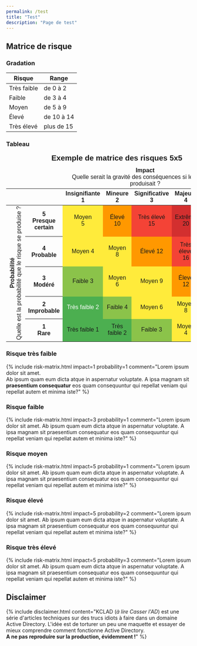 ```yaml
---
permalink: /test
title: "Test"
description: "Page de test"
---
```


## Matrice de risque

### Gradation

Risque | Range
------ | -----
Très faible | de 0 à 2
Faible | de 3 à 4
Moyen | de 5 à 9
Élevé | de 10 à 14
Très élevé | plus de 15

### Tableau

<table style="border-collapse: collapse; text-align: center; font-family: sans-serif;">
  <caption style="font-weight: bold; font-size: 1.3em; margin-bottom: 0.5em;">
    Exemple de matrice des risques 5x5
  </caption>
  <thead>
    <tr>
      <td colspan="2"></td>
      <td colspan="5">
        <div style="text-align: center;">
          <span style="font-weight: bold;">Impact</span><br>
          <small">Quelle serait la gravité des conséquences si le risque se produisait ?</small>
        </div>
      </td>
    </tr>
    <tr style="text-align: center;">
      <th colspan="2"></th>
      <th>Insignifiante<br>1</th>
      <th>Mineure<br>2</th>
      <th>Significative<br>3</th>
      <th>Majeure<br>4</th>
      <th>Sévère<br>5</th>
    </tr>
  </thead>
  <tbody>
    <tr>
      <td rowspan="5">
        <div style="writing-mode: vertical-rl; transform: rotate(180deg); text-align: center;">
          <span style="font-weight: bold;">Probabilité</span><br>
          <small">Quelle est la probabilité que le risque se produise ?</small>
        </div>
      </td>
      <th style="font-weight: bold;">5<br>Presque certain</th>
      <td style="background: #ffeb3b;">Moyen<br>5</td>
      <td style="background: #ff9800;">Élevé 10</td>
      <td style="background: #f44336;">Très élevé 15</td>
      <td style="background: #d32f2f;">Extrême 20</td>
      <td style="background: #d32f2f;">Extrême 25</td>
    </tr>
    <tr>
      <th style="font-weight: bold;">4<br>Probable</th>
      <td style="background: #ffeb3b;">Moyen 4</td>
      <td style="background: #ffeb3b;">Moyen 8</td>
      <td style="background: #ff9800;">Élevé 12</td>
      <td style="background: #f44336;">Très élevé 16</td>
      <td style="background: #d32f2f;">Extrême 20</td>
    </tr>
    <tr>
      <th style="font-weight: bold;">3<br>Modéré</th>
      <td style="background: #8bc34a;">Faible 3</td>
      <td style="background: #ffeb3b;">Moyen 6</td>
      <td style="background: #ffeb3b;">Moyen 9</td>
      <td style="background: #ff9800;">Élevé 12</td>
      <td style="background: #f44336;">Très élevé 15</td>
    </tr>
    <tr>
      <th style="font-weight: bold;">2<br>Improbable</th>
      <td style="background: #4caf50; color: #fff;">Très faible 2</td>
      <td style="background: #8bc34a;">Faible 4</td>
      <td style="background: #ffeb3b;">Moyen 6</td>
      <td style="background: #ffeb3b;">Moyen 8</td>
      <td style="background: #ff9800;">Élevé 10</td>
    </tr>
    <tr>
      <th style="font-weight: bold;">1<br>Rare</th>
      <td style="background: #4caf50;">Très faible 1</td>
      <td style="background: #4caf50;">Très faible 2</td>
      <td style="background: #8bc34a;">Faible 3</td>
      <td style="background: #ffeb3b;">Moyen 4</td>
      <td style="background: #ffeb3b;">Moyen 5</td>
    </tr>
  </tbody>
</table>

### Risque très faible

{% include risk-matrix.html
    impact=1
    probability=1
    comment="Lorem ipsum dolor sit amet.<br>Ab ipsum quam eum dicta atque in aspernatur voluptate. A ipsa magnam sit <b>praesentium consequatur</b> eos quam consequuntur qui repellat veniam qui repellat autem et minima iste?"
%}

### Risque faible

{% include risk-matrix.html
    impact=3
    probability=1
    comment="Lorem ipsum dolor sit amet. Ab ipsum quam eum dicta atque in aspernatur voluptate. A ipsa magnam sit praesentium consequatur eos quam consequuntur qui repellat veniam qui repellat autem et minima iste?"
%}

### Risque moyen

{% include risk-matrix.html
    impact=5
    probability=1
    comment="Lorem ipsum dolor sit amet. Ab ipsum quam eum dicta atque in aspernatur voluptate. A ipsa magnam sit praesentium consequatur eos quam consequuntur qui repellat veniam qui repellat autem et minima iste?"
%}

### Risque élevé

{% include risk-matrix.html
    impact=5
    probability=2
    comment="Lorem ipsum dolor sit amet. Ab ipsum quam eum dicta atque in aspernatur voluptate. A ipsa magnam sit praesentium consequatur eos quam consequuntur qui repellat veniam qui repellat autem et minima iste?"
%}

### Risque très élevé

{% include risk-matrix.html
    impact=5
    probability=3
    comment="Lorem ipsum dolor sit amet. Ab ipsum quam eum dicta atque in aspernatur voluptate. A ipsa magnam sit praesentium consequatur eos quam consequuntur qui repellat veniam qui repellat autem et minima iste?"
%}

## Disclaimer

{% include disclaimer.html
    content="KCLAD (<i>à lire Casser l'AD</i>) est une série d'articles techniques sur des trucs idiots à faire dans un domaine Active Directory. L'idée est de torturer un peu une maquette et essayer de mieux comprendre comment fonctionne Active Directory.<br>
    <b>A ne pas reproduire sur la production, évidemment !</b>"
%}
